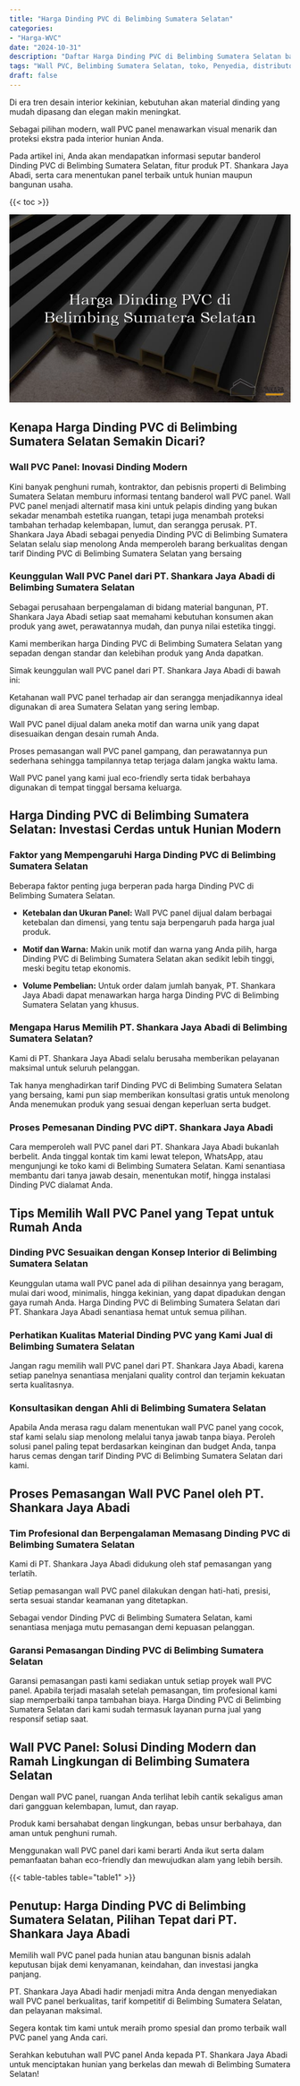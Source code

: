 ```yaml
---
title: "Harga Dinding PVC di Belimbing Sumatera Selatan"
categories: 
- "Harga-WVC"
date: "2024-10-31"
description: "Daftar Harga Dinding PVC di Belimbing Sumatera Selatan bagi hunian, office, serta ritel. Produk terbaik, variasi motif, variasi warna modern, beserta layanan pemasangan oleh tim profesional dan jaminan resmi!|Jasa distribusi Dinding PVC di Belimbing Sumatera Selatan bagi kebutuhan hunian, office, atau toko, dengan produk berkualitas dan instalasi oleh tim ahli dan jaminan resmi.|Solusi Dinding PVC di Belimbing Sumatera Selatan yang andal untuk hunian, kantor, dan ritel, dengan material terbaik dan instalasi oleh teknisi ahli serta garansi resmi.|Distribusi Dinding PVC di Belimbing Sumatera Selatan bagi hunian, perkantoran, serta toko, beserta produk unggulan dan penempatan dikerjakan oleh tim ahli, lengkap dengan jaminan resmi.}"
tags: "Wall PVC, Belimbing Sumatera Selatan, toko, Penyedia, distributor"
draft: false
---
```


Di era tren desain interior kekinian, kebutuhan akan material dinding yang mudah dipasang dan elegan makin meningkat.

Sebagai pilihan modern, wall PVC panel menawarkan visual menarik dan proteksi ekstra pada interior hunian Anda.

Pada artikel ini, Anda akan mendapatkan informasi seputar banderol Dinding PVC di Belimbing Sumatera Selatan, fitur produk PT. Shankara Jaya Abadi, serta cara menentukan panel terbaik untuk hunian maupun bangunan usaha.

{{< toc >}}

![Harga Dinding PVC di Belimbing Sumatera Selatan](/images/Harga-WVC/Harga-Dinding-PVC-di-Belimbing-Sumatera-Selatan.png)


## Kenapa Harga Dinding PVC di Belimbing Sumatera Selatan Semakin Dicari?

### Wall PVC Panel: Inovasi Dinding Modern

Kini banyak penghuni rumah, kontraktor, dan pebisnis properti di Belimbing Sumatera Selatan memburu informasi tentang banderol wall PVC panel. Wall PVC panel menjadi alternatif masa kini untuk pelapis dinding yang bukan sekadar menambah estetika ruangan, tetapi juga menambah proteksi tambahan terhadap kelembapan, lumut, dan serangga perusak. PT. Shankara Jaya Abadi sebagai penyedia Dinding PVC di Belimbing Sumatera Selatan selalu siap menolong Anda memperoleh barang berkualitas dengan tarif Dinding PVC di Belimbing Sumatera Selatan yang bersaing

### Keunggulan Wall PVC Panel dari PT. Shankara Jaya Abadi di Belimbing Sumatera Selatan

Sebagai perusahaan berpengalaman di bidang material bangunan, PT. Shankara Jaya Abadi setiap saat memahami kebutuhan konsumen akan produk yang awet, perawatannya mudah, dan punya nilai estetika tinggi.

Kami memberikan harga Dinding PVC di Belimbing Sumatera Selatan yang sepadan dengan standar dan kelebihan produk yang Anda dapatkan.

Simak keunggulan wall PVC panel dari PT. Shankara Jaya Abadi di bawah ini:

Ketahanan wall PVC panel terhadap air dan serangga menjadikannya ideal digunakan di area Sumatera Selatan yang sering lembap.

Wall PVC panel dijual dalam aneka motif dan warna unik yang dapat disesuaikan dengan desain rumah Anda.

Proses pemasangan wall PVC panel gampang, dan perawatannya pun sederhana sehingga tampilannya tetap terjaga dalam jangka waktu lama.

Wall PVC panel yang kami jual eco-friendly serta tidak berbahaya digunakan di tempat tinggal bersama keluarga.

## Harga Dinding PVC di Belimbing Sumatera Selatan: Investasi Cerdas untuk Hunian Modern

### Faktor yang Mempengaruhi Harga Dinding PVC di Belimbing Sumatera Selatan

Beberapa faktor penting juga berperan pada harga Dinding PVC di Belimbing Sumatera Selatan.

- **Ketebalan dan Ukuran Panel:** Wall PVC panel dijual dalam berbagai ketebalan dan dimensi, yang tentu saja berpengaruh pada harga jual produk.

- **Motif dan Warna:** Makin unik motif dan warna yang Anda pilih, harga Dinding PVC di Belimbing Sumatera Selatan akan sedikit lebih tinggi, meski begitu tetap ekonomis.

- **Volume Pembelian:** Untuk order dalam jumlah banyak, PT. Shankara Jaya Abadi dapat menawarkan harga harga Dinding PVC di Belimbing Sumatera Selatan yang khusus.

### Mengapa Harus Memilih PT. Shankara Jaya Abadi di Belimbing Sumatera Selatan?

Kami di PT. Shankara Jaya Abadi selalu berusaha memberikan pelayanan maksimal untuk seluruh pelanggan.

Tak hanya menghadirkan tarif Dinding PVC di Belimbing Sumatera Selatan yang bersaing, kami pun siap memberikan konsultasi gratis untuk menolong Anda menemukan produk yang sesuai dengan keperluan serta budget.

### Proses Pemesanan Dinding PVC diPT. Shankara Jaya Abadi

Cara memperoleh wall PVC panel dari PT. Shankara Jaya Abadi bukanlah berbelit. Anda tinggal kontak tim kami lewat telepon, WhatsApp, atau mengunjungi ke toko kami di Belimbing Sumatera Selatan. Kami senantiasa membantu dari tanya jawab desain, menentukan motif, hingga instalasi Dinding PVC dialamat Anda.

## Tips Memilih Wall PVC Panel yang Tepat untuk Rumah Anda

### Dinding PVC Sesuaikan dengan Konsep Interior di Belimbing Sumatera Selatan

Keunggulan utama wall PVC panel ada di pilihan desainnya yang beragam, mulai dari wood, minimalis, hingga kekinian, yang dapat dipadukan dengan gaya rumah Anda. Harga Dinding PVC di Belimbing Sumatera Selatan dari PT. Shankara Jaya Abadi senantiasa hemat untuk semua pilihan.

### Perhatikan Kualitas Material Dinding PVC yang Kami Jual di Belimbing Sumatera Selatan

Jangan ragu memilih wall PVC panel dari PT. Shankara Jaya Abadi, karena setiap panelnya senantiasa menjalani quality control dan terjamin kekuatan serta kualitasnya.

### Konsultasikan dengan Ahli di Belimbing Sumatera Selatan

Apabila Anda merasa ragu dalam menentukan wall PVC panel yang cocok, staf kami selalu siap menolong melalui tanya jawab tanpa biaya. Peroleh solusi panel paling tepat berdasarkan keinginan dan budget Anda, tanpa harus cemas dengan tarif Dinding PVC di Belimbing Sumatera Selatan dari kami.

## Proses Pemasangan Wall PVC Panel oleh PT. Shankara Jaya Abadi

### Tim Profesional dan Berpengalaman Memasang Dinding PVC di Belimbing Sumatera Selatan

Kami di PT. Shankara Jaya Abadi didukung oleh staf pemasangan yang terlatih.

Setiap pemasangan wall PVC panel dilakukan dengan hati-hati, presisi, serta sesuai standar keamanan yang ditetapkan.

Sebagai vendor Dinding PVC di Belimbing Sumatera Selatan, kami senantiasa menjaga mutu pemasangan demi kepuasan pelanggan.

### Garansi Pemasangan Dinding PVC di Belimbing Sumatera Selatan

Garansi pemasangan pasti kami sediakan untuk setiap proyek wall PVC panel. Apabila terjadi masalah setelah pemasangan, tim profesional kami siap memperbaiki tanpa tambahan biaya. Harga Dinding PVC di Belimbing Sumatera Selatan dari kami sudah termasuk layanan purna jual yang responsif setiap saat.

## Wall PVC Panel: Solusi Dinding Modern dan Ramah Lingkungan di Belimbing Sumatera Selatan

Dengan wall PVC panel, ruangan Anda terlihat lebih cantik sekaligus aman dari gangguan kelembapan, lumut, dan rayap.

Produk kami bersahabat dengan lingkungan, bebas unsur berbahaya, dan aman untuk penghuni rumah.

Menggunakan wall PVC panel dari kami berarti Anda ikut serta dalam pemanfaatan bahan eco-friendly dan mewujudkan alam yang lebih bersih.

{{< table-tables table="table1" >}}

## Penutup: Harga Dinding PVC di Belimbing Sumatera Selatan, Pilihan Tepat dari PT. Shankara Jaya Abadi

Memilih wall PVC panel pada hunian atau bangunan bisnis adalah keputusan bijak demi kenyamanan, keindahan, dan investasi jangka panjang.

PT. Shankara Jaya Abadi hadir menjadi mitra Anda dengan menyediakan wall PVC panel berkualitas, tarif kompetitif di Belimbing Sumatera Selatan, dan pelayanan maksimal.

Segera kontak tim kami untuk meraih promo spesial dan promo terbaik wall PVC panel yang Anda cari.

Serahkan kebutuhan wall PVC panel Anda kepada PT. Shankara Jaya Abadi untuk menciptakan hunian yang berkelas dan mewah di Belimbing Sumatera Selatan!